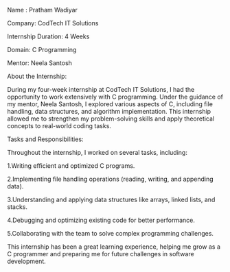 Name : Pratham Wadiyar

Company: CodTech IT Solutions

Internship Duration: 4 Weeks

Domain: C Programming

Mentor: Neela Santosh

About the Internship:

During my four-week internship at CodTech IT Solutions, I had the opportunity to work extensively with C programming. Under the guidance of my mentor, Neela Santosh, I explored various aspects of C, including file handling, data structures, and algorithm implementation. This internship allowed me to strengthen my problem-solving skills and apply theoretical concepts to real-world coding tasks.

Tasks and Responsibilities:

Throughout the internship, I worked on several tasks, including:

1.Writing efficient and optimized C programs.

2.Implementing file handling operations (reading, writing, and appending data).

3.Understanding and applying data structures like arrays, linked lists, and stacks.

4.Debugging and optimizing existing code for better performance.

5.Collaborating with the team to solve complex programming challenges.

This internship has been a great learning experience, helping me grow as a C programmer and preparing me for future challenges in software development.



